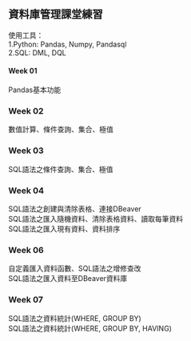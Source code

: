 ## 資料庫管理課堂練習
使用工具：\
1.Python: Pandas, Numpy, Pandasql\
2.SQL: DML, DQL
#### Week 01
Pandas基本功能
### Week 02
數值計算、條件查詢、集合、極值
### Week 03
SQL語法之條件查詢、集合、極值
### Week 04
SQL語法之創建與清除表格、連接DBeaver\
SQL語法之匯入隨機資料、清除表格資料、讀取每筆資料\
SQL語法之匯入現有資料、資料排序
### Week 06
自定義匯入資料函數、SQL語法之增修查改\
SQL語法之匯入資料至DBeaver資料庫
### Week 07
SQL語法之資料統計(WHERE, GROUP BY)\
SQL語法之資料統計(WHERE, GROUP BY, HAVING)
